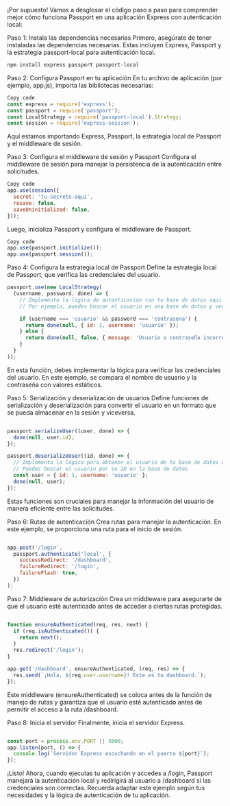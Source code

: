 ¡Por supuesto! Vamos a desglosar el código paso a paso para comprender mejor cómo funciona Passport en una aplicación Express con autenticación local:

Paso 1: Instala las dependencias necesarias
Primero, asegúrate de tener instaladas las dependencias necesarias. Estas incluyen Express, Passport y la estrategia passport-local para autenticación local.

```javascript
npm install express passport passport-local

```
Paso 2: Configura Passport en tu aplicación
En tu archivo de aplicación (por ejemplo, app.js), importa las bibliotecas necesarias:

```javascript
Copy code
const express = require('express');
const passport = require('passport');
const LocalStrategy = require('passport-local').Strategy;
const session = require('express-session');
```
Aquí estamos importando Express, Passport, la estrategia local de Passport y el middleware de sesión.

Paso 3: Configura el middleware de sesión y Passport
Configura el middleware de sesión para manejar la persistencia de la autenticación entre solicitudes.

```javascript
Copy code
app.use(session({
  secret: 'tu-secreto-aqui',
  resave: false,
  saveUninitialized: false,
}));
```
Luego, inicializa Passport y configura el middleware de Passport.

```javascript
Copy code
app.use(passport.initialize());
app.use(passport.session());
``````
Paso 4: Configura la estrategia local de Passport
Define la estrategia local de Passport, que verifica las credenciales del usuario.

```javascript
passport.use(new LocalStrategy(
  (username, password, done) => {
    // Implementa la lógica de autenticación con tu base de datos aquí
    // Por ejemplo, puedes buscar el usuario en una base de datos y verificar la contraseña

    if (username === 'usuario' && password === 'contrasena') {
      return done(null, { id: 1, username: 'usuario' });
    } else {
      return done(null, false, { message: 'Usuario o contraseña incorrectos' });
    }
  }
));
```

En esta función, debes implementar la lógica para verificar las credenciales del usuario. En este ejemplo, se compara el nombre de usuario y la contraseña con valores estáticos.

Paso 5: Serialización y deserialización de usuarios
Define funciones de serialización y deserialización para convertir el usuario en un formato que se pueda almacenar en la sesión y viceversa.

```javascript

passport.serializeUser((user, done) => {
  done(null, user.id);
});

passport.deserializeUser((id, done) => {
  // Implementa la lógica para obtener el usuario de tu base de datos aquí
  // Puedes buscar el usuario por su ID en la base de datos
  const user = { id: 1, username: 'usuario' };
  done(null, user);
});

```
Estas funciones son cruciales para manejar la información del usuario de manera eficiente entre las solicitudes.

Paso 6: Rutas de autenticación
Crea rutas para manejar la autenticación. En este ejemplo, se proporciona una ruta para el inicio de sesión.
```javascript

app.post('/login',
  passport.authenticate('local', {
    successRedirect: '/dashboard',
    failureRedirect: '/login',
    failureFlash: true,
  })
);
```
Paso 7: Middleware de autorización
Crea un middleware para asegurarte de que el usuario esté autenticado antes de acceder a ciertas rutas protegidas.

```javascript

function ensureAuthenticated(req, res, next) {
  if (req.isAuthenticated()) {
    return next();
  }
  res.redirect('/login');
}

app.get('/dashboard', ensureAuthenticated, (req, res) => {
  res.send(`¡Hola, ${req.user.username}! Este es tu dashboard.`);
});
```
Este middleware (ensureAuthenticated) se coloca antes de la función de manejo de rutas y garantiza que el usuario esté autenticado antes de permitir el acceso a la ruta /dashboard.

Paso 8: Inicia el servidor
Finalmente, inicia el servidor Express.

```javascript

const port = process.env.PORT || 3000;
app.listen(port, () => {
  console.log(`Servidor Express escuchando en el puerto ${port}`);
});
```
¡Listo! Ahora, cuando ejecutas tu aplicación y accedes a /login, Passport manejará la autenticación local y redirigirá al usuario a /dashboard si las credenciales son correctas. Recuerda adaptar este ejemplo según tus necesidades y la lógica de autenticación de tu aplicación.






